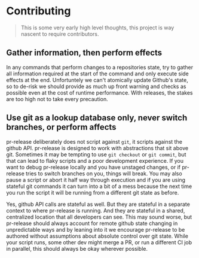 # Contributing

> This is some very early high level thoughts, this project is way nascent to require contributors.

## Gather information, then perform effects

In any commands that perform changes to a repositories state, try to gather all information required at the start of the command and only execute side effects at the end.  Unfortuntely we can't atomically update Github's state, so to de-risk we should provide as much up front warning and checks as possible even at the cost of runtime performance.  With releases, the stakes are too high not to take every precaution.

## Use git as a lookup database only, never switch branches, or perform affects

pr-release deliberately does not script against `git`, it scripts against the github API.  pr-release is designed to work with abstractions that sit above git.  Sometimes it may be tempting to use `git checkout` or `git commit`, but that can lead to flaky scripts and a poor development experience.  If you want to debug pr-release locally and you have unstaged changes, or if pr-release tries to switch branches on you, things will break.  You may also pause a script or abort it half way through execution and if you are using stateful git commands it can turn into a bit of a mess because the next time you run the script it will be running from a different git state as before.

Yes, github API calls are stateful as well.  But they are stateful in a separate context to where pr-release is running.  And they are stateful in a shared, centralized location that all developers can see.  This may sound worse, but pr-release should always account for remote github state changing in unpredictable ways and by leaning into it we encourage pr-release to be authored without assumptions about absolute control over git state.  While your script runs, some other dev might merge a PR, or run a different CI job in parallel, this should always be okay wherever possible.
